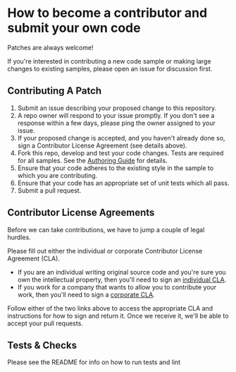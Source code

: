 # How to become a contributor and submit your own code

Patches are always welcome! 

If you're interested in contributing a new code sample or making large changes to existing samples,
please open an issue for discussion first.

## Contributing A Patch

1. Submit an issue describing your proposed change to this repository.
2. A repo owner will respond to your issue promptly. If you don't see a response within
   a few days, please ping the owner assigned to your issue.
3. If your proposed change is accepted, and you haven't already done so, sign a
   Contributor License Agreement (see details above).
4. Fork this repo, develop and test your code changes. Tests are required for all
   samples. See the [Authoring Guide](http://www.github.com/GoogleCloudPlatform/python-docs-samples/tree/main/AUTHORING_GUIDE.md) for details.
5. Ensure that your code adheres to the existing style in the sample to which
   you are contributing.
6. Ensure that your code has an appropriate set of unit tests which all pass.
7. Submit a pull request.

## Contributor License Agreements

Before we can take contributions, we have to jump a couple of legal hurdles.

Please fill out either the individual or corporate Contributor License
Agreement (CLA).

  * If you are an individual writing original source code and you're sure you
    own the intellectual property, then you'll need to sign an [individual CLA](https://developers.google.com/open-source/cla/individual).
  * If you work for a company that wants to allow you to contribute your work,
    then you'll need to sign a [corporate CLA](https://developers.google.com/open-source/cla/corporate).

Follow either of the two links above to access the appropriate CLA and
instructions for how to sign and return it. Once we receive it, we'll
be able to accept your pull requests.

## Tests & Checks
Please see the README for info on how to run tests and lint